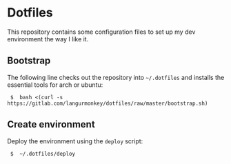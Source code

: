 # Dotfiles

This repository contains some configuration files to set up
my dev environment the way I like it. 

## Bootstrap

The following line checks out the repository into `~/.dotfiles` and installs the essential tools for arch or ubuntu:

```
 $  bash <(curl -s https://gitlab.com/langurmonkey/dotfiles/raw/master/bootstrap.sh)
```

## Create environment

Deploy the environment using the `deploy` script:

```
 $  ~/.dotfiles/deploy
```

